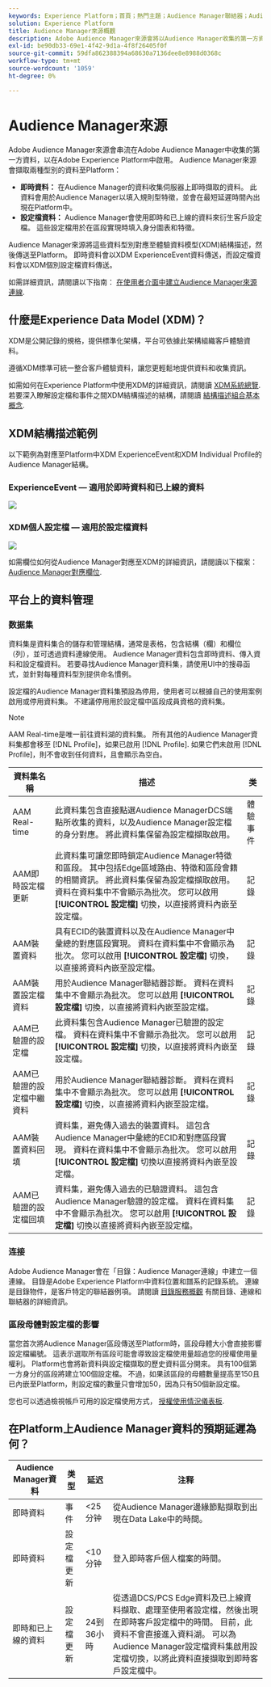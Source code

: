 ```yaml
---
keywords: Experience Platform；首頁；熱門主題；Audience Manager聯結器；Audience Manager；audience Manager
solution: Experience Platform
title: Audience Manager來源概觀
description: Adobe Audience Manager來源會將以Audience Manager收集的第一方資料串流至Adobe Experience Platform。
exl-id: be90db33-69e1-4f42-9d1a-4f8f26405f0f
source-git-commit: 59dfa862388394a68630a7136dee8e8988d0368c
workflow-type: tm+mt
source-wordcount: '1059'
ht-degree: 0%

---
```


# Audience Manager來源

Adobe Audience Manager來源會串流在Adobe Audience Manager中收集的第一方資料，以在Adobe Experience Platform中啟用。 Audience Manager來源會擷取兩種型別的資料至Platform：

- **即時資料：** 在Audience Manager的資料收集伺服器上即時擷取的資料。 此資料會用於Audience Manager以填入規則型特徵，並會在最短延遲時間內出現在Platform中。
- **設定檔資料：** Audience Manager會使用即時和已上線的資料來衍生客戶設定檔。 這些設定檔用於在區段實現時填入身分圖表和特徵。

Audience Manager來源將這些資料型別對應至體驗資料模型(XDM)結構描述，然後傳送至Platform。 即時資料會以XDM ExperienceEvent資料傳送，而設定檔資料會以XDM個別設定檔資料傳送。

如需詳細資訊，請閱讀以下指南： [在使用者介面中建立Audience Manager來源連線](../../tutorials/ui/create/adobe-applications/audience-manager.md).

## 什麼是Experience Data Model (XDM)？

XDM是公開記錄的規格，提供標準化架構，平台可依據此架構組織客戶體驗資料。

遵循XDM標準可統一整合客戶體驗資料，讓您更輕鬆地提供資料和收集資訊。

如需如何在Experience Platform中使用XDM的詳細資訊，請閱讀 [XDM系統總覽](../../../xdm/home.md). 若要深入瞭解設定檔和事件之間XDM結構描述的結構，請閱讀 [結構描述組合基本概念](../../../xdm/schema/composition.md).

## XDM結構描述範例

以下範例為對應至Platform中XDM ExperienceEvent和XDM Individual Profile的Audience Manager結構。

### ExperienceEvent — 適用於即時資料和已上線的資料

![](images/aam-experience-events-for-dcs-and-onboarding-data.png)

### XDM個人設定檔 — 適用於設定檔資料

![](images/aam-profile-xdm-for-profile-data.png)

如需欄位如何從Audience Manager對應至XDM的詳細資訊，請閱讀以下檔案： [Audience Manager對應欄位](./mapping/audience-manager.md).

## 平台上的資料管理

### 数据集

資料集是資料集合的儲存和管理結構，通常是表格，包含結構（欄）和欄位（列），並可透過資料連線使用。 Audience Manager資料包含即時資料、傳入資料和設定檔資料。 若要尋找Audience Manager資料集，請使用UI中的搜尋函式，並針對每種資料型別提供命名慣例。

設定檔的Audience Manager資料集預設為停用，使用者可以根據自己的使用案例啟用或停用資料集。 不建議停用用於設定檔中區段成員資格的資料集。

>[!NOTE]
>
>AAM Real-time是唯一前往資料湖的資料集。 所有其他的Audience Manager資料集都會移至 [!DNL Profile]，如果已啟用 [!DNL Profile]. 如果它們未啟用 [!DNL Profile]，則不會收到任何資料，且會顯示為空白。

| 資料集名稱 | 描述 | 类 |
| --- | --- | --- |
| AAM Real-time | 此資料集包含直接點選Audience ManagerDCS端點所收集的資料，以及Audience Manager設定檔的身分對應。 將此資料集保留為設定檔擷取啟用。 | 體驗事件 |
| AAM即時設定檔更新 | 此資料集可讓您即時鎖定Audience Manager特徵和區段。 其中包括Edge區域路由、特徵和區段會籍的相關資訊。 將此資料集保留為設定檔擷取啟用。 資料在資料集中不會顯示為批次。 您可以啟用 **[!UICONTROL 設定檔]** 切換，以直接將資料內嵌至設定檔。 | 記錄 |
| AAM裝置資料 | 具有ECID的裝置資料以及在Audience Manager中彙總的對應區段實現。 資料在資料集中不會顯示為批次。 您可以啟用 **[!UICONTROL 設定檔]** 切換，以直接將資料內嵌至設定檔。 | 記錄 |
| AAM裝置設定檔資料 | 用於Audience Manager聯結器診斷。 資料在資料集中不會顯示為批次。 您可以啟用 **[!UICONTROL 設定檔]** 切換，以直接將資料內嵌至設定檔。 | 記錄 |
| AAM已驗證的設定檔 | 此資料集包含Audience Manager已驗證的設定檔。 資料在資料集中不會顯示為批次。 您可以啟用 **[!UICONTROL 設定檔]** 切換，以直接將資料內嵌至設定檔。 | 記錄 |
| AAM已驗證的設定檔中繼資料 | 用於Audience Manager聯結器診斷。 資料在資料集中不會顯示為批次。 您可以啟用 **[!UICONTROL 設定檔]** 切換，以直接將資料內嵌至設定檔。 | 記錄 |
| AAM裝置資料回填 | 資料集，避免傳入過去的裝置資料。 這包含Audience Manager中彙總的ECID和對應區段實現。 資料在資料集中不會顯示為批次。 您可以啟用 **[!UICONTROL 設定檔]** 切換以直接將資料內嵌至設定檔。 | 記錄 |
| AAM已驗證的設定檔回填 | 資料集，避免傳入過去的已驗證資料。 這包含Audience Manager驗證的設定檔。 資料在資料集中不會顯示為批次。 您可以啟用 **[!UICONTROL 設定檔]** 切換以直接將資料內嵌至設定檔。 | 記錄 |

### 连接

Adobe Audience Manager會在「目錄：Audience Manager連線」中建立一個連線。 目錄是Adobe Experience Platform中資料位置和譜系的記錄系統。 連線是目錄物件，是客戶特定的聯結器例項。 請閱讀 [目錄服務概觀](../../../catalog/home.md) 有關目錄、連線和聯結器的詳細資訊。

### 區段母體對設定檔的影響

當您首次將Audience Manager區段傳送至Platform時，區段母體大小會直接影響設定檔編號。 這表示選取所有區段可能會導致設定檔使用量超過您的授權使用量權利。 Platform也會將新資料與設定檔擷取的歷史資料區分開來。 具有100個第一方身分的區段將建立100個設定檔。 不過，如果該區段的母體數量提高至150且已內嵌至Platform，則設定檔的數量只會增加50，因為只有50個新設定檔。

您也可以透過檢視帳戶可用的設定檔使用方式， [授權使用情況儀表板](../../../dashboards/guides/license-usage.md).

## 在Platform上Audience Manager資料的預期延遲為何？

| Audience Manager資料 | 类型 | 延迟 | 注释 |
| --- | --- | --- | --- |
| 即時資料 | 事件 | &lt;25 分钟 | 從Audience Manager邊緣節點擷取到出現在Data Lake中的時間。 |
| 即時資料 | 設定檔更新 | &lt;10 分钟 | 登入即時客戶個人檔案的時間。 |
| 即時和已上線的資料 | 設定檔更新 | 24到36小時 | 從透過DCS/PCS Edge資料及已上線資料擷取、處理至使用者設定檔，然後出現在即時客戶設定檔中的時間。 目前，此資料不會直接進入資料湖。 可以為Audience Manager設定檔資料集啟用設定檔切換，以將此資料直接擷取到即時客戶設定檔中。 |
